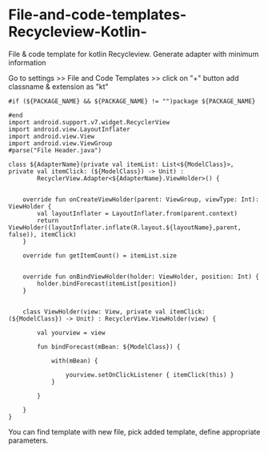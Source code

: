 # File-and-code-templates-Recycleview-Kotlin-
File &amp; code template for kotlin Recycleview. Generate adapter with minimum information

Go to settings >> File and Code Templates >> click on "+" button add classname & extension as "kt"



```
#if (${PACKAGE_NAME} && ${PACKAGE_NAME} != "")package ${PACKAGE_NAME}

#end
import android.support.v7.widget.RecyclerView
import android.view.LayoutInflater
import android.view.View
import android.view.ViewGroup
#parse("File Header.java")

class ${AdapterName}(private val itemList: List<${ModelClass}>, private val itemClick: (${ModelClass}) -> Unit) :
        RecyclerView.Adapter<${AdapterName}.ViewHolder>() {


    override fun onCreateViewHolder(parent: ViewGroup, viewType: Int): ViewHolder {
        val layoutInflater = LayoutInflater.from(parent.context)
        return ViewHolder((layoutInflater.inflate(R.layout.${layoutName},parent, false)), itemClick)
    }

    override fun getItemCount() = itemList.size


    override fun onBindViewHolder(holder: ViewHolder, position: Int) {
        holder.bindForecast(itemList[position])
    }


    class ViewHolder(view: View, private val itemClick: (${ModelClass}) -> Unit) : RecyclerView.ViewHolder(view) {

        val yourview = view
  
        fun bindForecast(mBean: ${ModelClass}) {

            with(mBean) {
              
                yourview.setOnClickListener { itemClick(this) }
            }
             
        }

    }
}

```

You can find template with new file, pick added template, define appropriate parameters.

